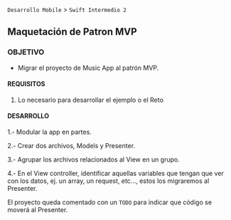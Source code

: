 `Desarrollo Mobile` > `Swift Intermedio 2`


## Maquetación de Patron MVP 

### OBJETIVO

- Migrar el proyecto de Music App al patrón MVP.

#### REQUISITOS

1. Lo necesario para desarrollar el ejemplo o el Reto

#### DESARROLLO

1.- Modular la app en partes.

2.- Crear dos archivos, Models y Presenter.

3.- Agrupar los archivos relacionados al View en un grupo.

4.- En el View controller, identificar aquellas variables que tengan que ver con los datos, ej. un array, un request, etc..., estos los migraremos al Presenter.

El proyecto queda comentado con un `TODO` para indicar que código se moverá al Presenter.

